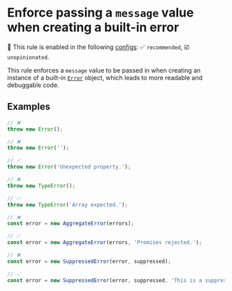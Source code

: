 # Enforce passing a `message` value when creating a built-in error

💼 This rule is enabled in the following [configs](https://github.com/sindresorhus/eslint-plugin-unicorn#recommended-config): ✅ `recommended`, ☑️ `unopinionated`.

<!-- end auto-generated rule header -->
<!-- Do not manually modify this header. Run: `npm run fix:eslint-docs` -->

This rule enforces a `message` value to be passed in when creating an instance of a built-in [`Error`](https://developer.mozilla.org/en-US/docs/Web/JavaScript/Reference/Global_Objects/Error) object, which leads to more readable and debuggable code.

## Examples

```js
// ❌
throw new Error();

// ❌
throw new Error('');

// ✅
throw new Error('Unexpected property.');
```

```js
// ❌
throw new TypeError();

// ✅
throw new TypeError('Array expected.');
```

```js
// ❌
const error = new AggregateError(errors);

// ✅
const error = new AggregateError(errors, 'Promises rejected.');
```

```js
// ❌
const error = new SuppressedError(error, suppressed);

// ✅
const error = new SuppressedError(error, suppressed, 'This is a suppressed error.');
```
